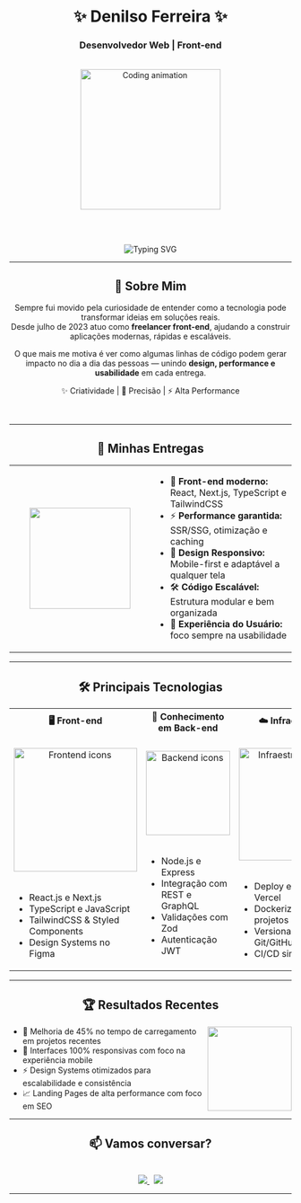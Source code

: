 <div align="center"> 

<h1>✨ Denilso Ferreira ✨</h1>
<h3>Desenvolvedor Web | Front-end </h3>

<br>

<img src="https://media.giphy.com/media/v1.Y2lkPTc5MGI3NjExcGJjY3V0d2VxY2R1d3J2d3V2Y2RjZ2V5cG5xZzJmZzR5dWx1eGZlcCZlcD12MV9pbnRlcm5hbF9naWZfYnlfaWQmY3Q9Zw/qgQUggAC3Pfv687qPC/giphy.gif" width="250px" alt="Coding animation">

<br><br>

<img src="https://readme-typing-svg.herokuapp.com?font=Fira+Code&size=22&pause=1000&color=38BDF7&center=true&vCenter=true&width=700&lines=Transformando+códigos+em+experiências+visuais;Construindo+interfaces+modernas+e+eficientes;Foco+em+design,+performance+e+usabilidade" alt="Typing SVG">

</div>

---

<div align="center">

## 🚀 Sobre Mim

</div>

<div align="center">

Sempre fui movido pela curiosidade de entender como a tecnologia pode transformar ideias em soluções reais.  
Desde julho de 2023 atuo como **freelancer front-end**, ajudando a construir aplicações modernas, rápidas e escaláveis.  

O que mais me motiva é ver como algumas linhas de código podem gerar impacto no dia a dia das pessoas — unindo **design, performance e usabilidade** em cada entrega.  

✨ Criatividade | 🎯 Precisão | ⚡ Alta Performance

<br>

</div>

---

<div align="center">

## 🎨 Minhas Entregas

<table align="center">
<tr>
<td align="center" width="50%">
<img src="https://media.giphy.com/media/juua9i2c2fA0AIp2iq/giphy.gif" width="180px">
</td>
<td align="left" width="50%">
  
- 🎨 **Front-end moderno:** React, Next.js, TypeScript e TailwindCSS  
- ⚡ **Performance garantida:** SSR/SSG, otimização e caching  
- 📱 **Design Responsivo:** Mobile-first e adaptável a qualquer tela  
- 🛠️ **Código Escalável:** Estrutura modular e bem organizada  
- 🚀 **Experiência do Usuário:** foco sempre na usabilidade  

</td>
</tr>
</table>

</div>

---

<div align="center">

## 🛠️ Principais Tecnologias

</div>

<div align="center">

<table>
<tr>
<th>🖥️ Front-end</th>
<th>🔧 Conhecimento em Back-end</th>
<th>☁️ Infraestrutura</th>
</tr>
<tr>
<td align="center">
<br>
<img src="https://skillicons.dev/icons?i=html,css,js,ts,react,nextjs,tailwind,styledcomponents,figma" alt="Frontend icons" width="220px">
<br><br>
<ul align="left">
<li>React.js e Next.js</li>
<li>TypeScript e JavaScript</li>
<li>TailwindCSS & Styled Components</li>
<li>Design Systems no Figma</li>
</ul>
</td>
<td align="center">
<br>
<img src="https://skillicons.dev/icons?i=nodejs,express,graphql" alt="Backend icons" width="150px">
<br><br>
<ul align="left">
<li>Node.js e Express</li>
<li>Integração com REST e GraphQL</li>
<li>Validações com Zod</li>
<li>Autenticação JWT</li>
</ul>
</td>
<td align="center">
<br>
<img src="https://skillicons.dev/icons?i=docker,aws,vercel,git,github" alt="Infraestrutura icons" width="200px">
<br><br>
<ul align="left">
<li>Deploy em AWS e Vercel</li>
<li>Dockerização de projetos leves</li>
<li>Versionamento com Git/GitHub</li>
<li>CI/CD simplificado</li>
</ul>
</td>
</tr>
</table>

</div>

---

<div align="center">

## 🏆 Resultados Recentes

</div>

<div align="center">

<img src="https://media.giphy.com/media/Y4ak9Ki2GZCbJxAnJD/giphy.gif" width="150px" align="right">

<ul align="left">
<li>🚀 Melhoria de 45% no tempo de carregamento em projetos recentes</li>
<li>🎯 Interfaces 100% responsivas com foco na experiência mobile</li>
<li>⚡ Design Systems otimizados para escalabilidade e consistência</li>
<li>📈 Landing Pages de alta performance com foco em SEO</li>
</ul>

</div>

---

<div align="center">

## 📫 Vamos conversar?

<br>

<a href="https://www.linkedin.com/in/seu-linkedin" target="_blank">
<img src="https://img.shields.io/badge/LinkedIn-0077B5?style=for-the-badge&logo=linkedin&logoColor=white">
</a>
&nbsp;
<a href="mailto:denilsoferreiraleite@gmail.com">
<img src="https://img.shields.io/badge/Email-D14836?style=for-the-badge&logo=gmail&logoColor=white">
</a>

</div>

---
